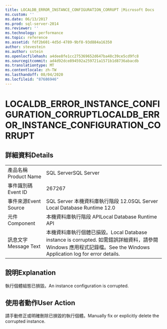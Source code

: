 ```yaml
---
title: LOCALDB_ERROR_INSTANCE_CONFIGURATION_CORRUPT |Microsoft Docs
ms.custom: ''
ms.date: 06/13/2017
ms.prod: sql-server-2014
ms.reviewer: ''
ms.technology: performance
ms.topic: reference
ms.assetid: fdf2b601-4d5d-4789-9bf8-93d884a16350
author: stevestein
ms.author: sstein
ms.openlocfilehash: a4dee8fe1cc275369652d647ba48c39ce5cd9fc8
ms.sourcegitcommit: ad4d92dce894592a259721a1571b1d8736abacdb
ms.translationtype: MT
ms.contentlocale: zh-TW
ms.lasthandoff: 08/04/2020
ms.locfileid: "87686946"
---
```

# <a name="localdb_error_instance_configuration_corrupt"></a><span data-ttu-id="6b1f0-102">LOCALDB_ERROR_INSTANCE_CONFIGURATION_CORRUPT</span><span class="sxs-lookup"><span data-stu-id="6b1f0-102">LOCALDB_ERROR_INSTANCE_CONFIGURATION_CORRUPT</span></span>
    
## <a name="details"></a><span data-ttu-id="6b1f0-103">詳細資料</span><span class="sxs-lookup"><span data-stu-id="6b1f0-103">Details</span></span>  
  
|||  
|-|-|  
|<span data-ttu-id="6b1f0-104">產品名稱</span><span class="sxs-lookup"><span data-stu-id="6b1f0-104">Product Name</span></span>|<span data-ttu-id="6b1f0-105">SQL Server</span><span class="sxs-lookup"><span data-stu-id="6b1f0-105">SQL Server</span></span>|  
|<span data-ttu-id="6b1f0-106">事件識別碼</span><span class="sxs-lookup"><span data-stu-id="6b1f0-106">Event ID</span></span>|<span data-ttu-id="6b1f0-107">267</span><span class="sxs-lookup"><span data-stu-id="6b1f0-107">267</span></span>|  
|<span data-ttu-id="6b1f0-108">事件來源</span><span class="sxs-lookup"><span data-stu-id="6b1f0-108">Event Source</span></span>|<span data-ttu-id="6b1f0-109">SQL Server 本機資料庫執行階段 12.0</span><span class="sxs-lookup"><span data-stu-id="6b1f0-109">SQL Server Local Database Runtime 12.0</span></span>|  
|<span data-ttu-id="6b1f0-110">元件</span><span class="sxs-lookup"><span data-stu-id="6b1f0-110">Component</span></span>|<span data-ttu-id="6b1f0-111">本機資料庫執行階段 API</span><span class="sxs-lookup"><span data-stu-id="6b1f0-111">Local Database Runtime API</span></span>|  
|<span data-ttu-id="6b1f0-112">訊息文字</span><span class="sxs-lookup"><span data-stu-id="6b1f0-112">Message Text</span></span>|<span data-ttu-id="6b1f0-113">本機資料庫執行個體已損毀。</span><span class="sxs-lookup"><span data-stu-id="6b1f0-113">Local Database instance is corrupted.</span></span> <span data-ttu-id="6b1f0-114">如需錯誤詳細資料，請參閱 Windows 應用程式記錄檔。</span><span class="sxs-lookup"><span data-stu-id="6b1f0-114">See the Windows Application log for error details.</span></span>|  
  
## <a name="explanation"></a><span data-ttu-id="6b1f0-115">說明</span><span class="sxs-lookup"><span data-stu-id="6b1f0-115">Explanation</span></span>  
 <span data-ttu-id="6b1f0-116">執行個體組態已損毀。</span><span class="sxs-lookup"><span data-stu-id="6b1f0-116">An instance configuration is corrupted.</span></span>  
  
## <a name="user-action"></a><span data-ttu-id="6b1f0-117">使用者動作</span><span class="sxs-lookup"><span data-stu-id="6b1f0-117">User Action</span></span>  
 <span data-ttu-id="6b1f0-118">請手動修正或明確刪除已損毀的執行個體。</span><span class="sxs-lookup"><span data-stu-id="6b1f0-118">Manually fix or explicitly delete the corrupted instance.</span></span>  
  
  
